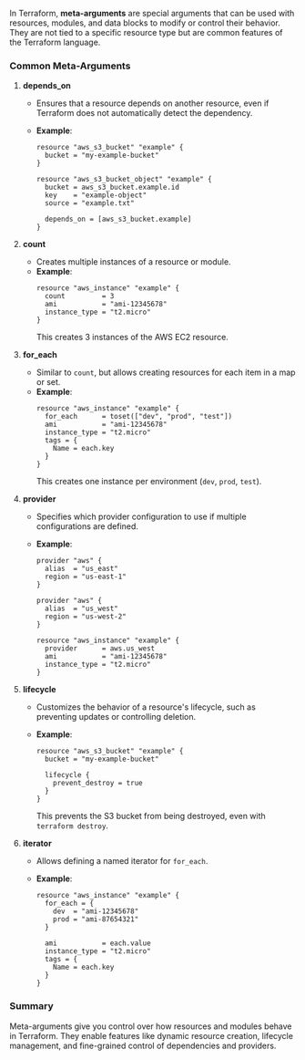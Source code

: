 In Terraform, **meta-arguments** are special arguments that can be used with resources, modules, and data blocks to modify or control their behavior. They are not tied to a specific resource type but are common features of the Terraform language.

### Common Meta-Arguments

1. **depends_on**

   - Ensures that a resource depends on another resource, even if Terraform does not automatically detect the dependency.
   - **Example**:

     ```hcl
     resource "aws_s3_bucket" "example" {
       bucket = "my-example-bucket"
     }

     resource "aws_s3_bucket_object" "example" {
       bucket = aws_s3_bucket.example.id
       key    = "example-object"
       source = "example.txt"

       depends_on = [aws_s3_bucket.example]
     }
     ```

2. **count**

   - Creates multiple instances of a resource or module.
   - **Example**:
     ```hcl
     resource "aws_instance" "example" {
       count         = 3
       ami           = "ami-12345678"
       instance_type = "t2.micro"
     }
     ```
     This creates 3 instances of the AWS EC2 resource.

3. **for_each**

   - Similar to `count`, but allows creating resources for each item in a map or set.
   - **Example**:
     ```hcl
     resource "aws_instance" "example" {
       for_each      = toset(["dev", "prod", "test"])
       ami           = "ami-12345678"
       instance_type = "t2.micro"
       tags = {
         Name = each.key
       }
     }
     ```
     This creates one instance per environment (`dev`, `prod`, `test`).

4. **provider**

   - Specifies which provider configuration to use if multiple configurations are defined.
   - **Example**:

     ```hcl
     provider "aws" {
       alias  = "us_east"
       region = "us-east-1"
     }

     provider "aws" {
       alias  = "us_west"
       region = "us-west-2"
     }

     resource "aws_instance" "example" {
       provider      = aws.us_west
       ami           = "ami-12345678"
       instance_type = "t2.micro"
     }
     ```

5. **lifecycle**

   - Customizes the behavior of a resource's lifecycle, such as preventing updates or controlling deletion.
   - **Example**:

     ```hcl
     resource "aws_s3_bucket" "example" {
       bucket = "my-example-bucket"

       lifecycle {
         prevent_destroy = true
       }
     }
     ```

     This prevents the S3 bucket from being destroyed, even with `terraform destroy`.

6. **iterator**

   - Allows defining a named iterator for `for_each`.
   - **Example**:

     ```hcl
     resource "aws_instance" "example" {
       for_each = {
         dev  = "ami-12345678"
         prod = "ami-87654321"
       }

       ami           = each.value
       instance_type = "t2.micro"
       tags = {
         Name = each.key
       }
     }
     ```

### Summary

Meta-arguments give you control over how resources and modules behave in Terraform. They enable features like dynamic resource
creation, lifecycle management, and fine-grained control of dependencies and providers.
